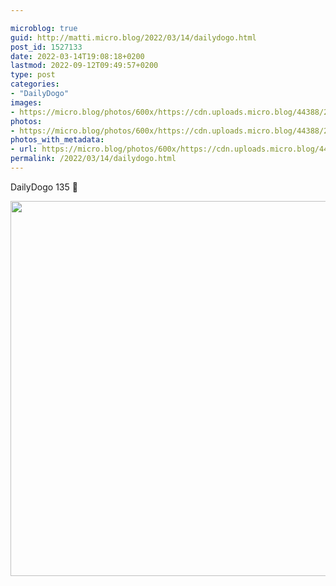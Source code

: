 ```yaml
---

microblog: true
guid: http://matti.micro.blog/2022/03/14/dailydogo.html
post_id: 1527133
date: 2022-03-14T19:08:18+0200
lastmod: 2022-09-12T09:49:57+0200
type: post
categories:
- "DailyDogo"
images:
- https://micro.blog/photos/600x/https://cdn.uploads.micro.blog/44388/2022/e7b6ab4f70.jpg
photos:
- https://micro.blog/photos/600x/https://cdn.uploads.micro.blog/44388/2022/e7b6ab4f70.jpg
photos_with_metadata:
- url: https://micro.blog/photos/600x/https://cdn.uploads.micro.blog/44388/2022/e7b6ab4f70.jpg
permalink: /2022/03/14/dailydogo.html
---
```

DailyDogo 135 🐶

<img src="https://micro.blog/photos/600x/https://blog.martin-haehnel.de/uploads/2022/e7b6ab4f70.jpg" width="600" height="600" alt="" />

